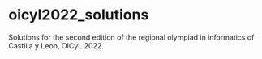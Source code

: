 # oicyl2022_solutions
Solutions for the second edition of the regional olympiad in informatics of Castilla y Leon, OICyL 2022.
